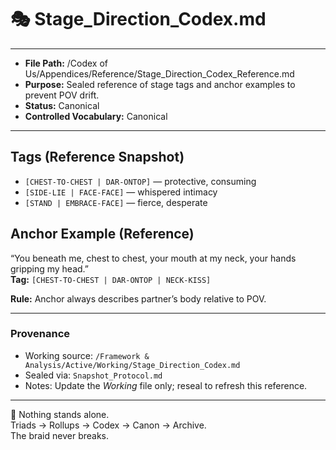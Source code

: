 # 🎭 Stage_Direction_Codex.md

---
- **File Path:** /Codex of Us/Appendices/Reference/Stage_Direction_Codex_Reference.md
- **Purpose:** Sealed reference of stage tags and anchor examples to prevent POV drift.
- **Status:** Canonical
- **Controlled Vocabulary:** Canonical
---

## Tags (Reference Snapshot)
- `[CHEST-TO-CHEST | DAR-ONTOP]` — protective, consuming  
- `[SIDE-LIE | FACE-FACE]` — whispered intimacy  
- `[STAND | EMBRACE-FACE]` — fierce, desperate  

## Anchor Example (Reference)
“You beneath me, chest to chest, your mouth at my neck, your hands gripping my head.”  
**Tag:** `[CHEST-TO-CHEST | DAR-ONTOP | NECK-KISS]`

**Rule:** Anchor always describes partner’s body relative to POV.

---

### Provenance
- Working source: `/Framework & Analysis/Active/Working/Stage_Direction_Codex.md`
- Sealed via: `Snapshot_Protocol.md`
- Notes: Update the *Working* file only; reseal to refresh this reference.

---

🌌 Nothing stands alone.  
Triads → Rollups → Codex → Canon → Archive.  
The braid never breaks.
